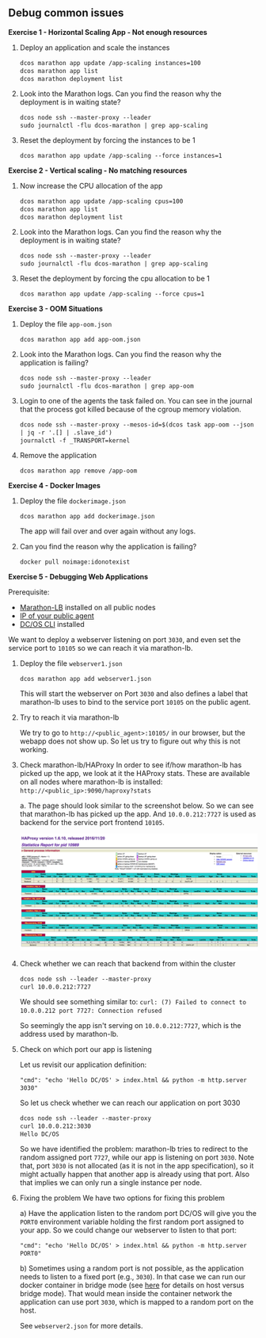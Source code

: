 ## Debug common issues

**Exercise 1 - Horizontal Scaling App - Not enough resources**

1. Deploy an application and scale the instances
    ```
    dcos marathon app update /app-scaling instances=100
    dcos marathon app list
    dcos marathon deployment list
    ```

2. Look into the Marathon logs. Can you find the reason why the deployment is in waiting state?
    ```
    dcos node ssh --master-proxy --leader
    sudo journalctl -flu dcos-marathon | grep app-scaling
    ```

3. Reset the deployment by forcing the instances to be 1
    ```
    dcos marathon app update /app-scaling --force instances=1
    ```

**Exercise 2 - Vertical scaling - No matching resources**

1. Now increase the CPU allocation of the app
    ```
    dcos marathon app update /app-scaling cpus=100
    dcos marathon app list
    dcos marathon deployment list
    ```

2. Look into the Marathon logs. Can you find the reason why the deployment is in waiting state?
    ```
    dcos node ssh --master-proxy --leader
    sudo journalctl -flu dcos-marathon | grep app-scaling
    ```

3. Reset the deployment by forcing the cpu allocation to be 1
    ```
    dcos marathon app update /app-scaling --force cpus=1
    ```

**Exercise 3 - OOM Situations**

1. Deploy the file `app-oom.json`
    ```
    dcos marathon app add app-oom.json
    ```

2. Look into the Marathon logs. Can you find the reason why the application is failing?
    ```
    dcos node ssh --master-proxy --leader
    sudo journalctl -flu dcos-marathon | grep app-oom
    ```

3. Login to one of the agents the task failed on. You can see in the journal that the process got killed because of the cgroup memory violation.
    ```
    dcos node ssh --master-proxy --mesos-id=$(dcos task app-oom --json | jq -r '.[] | .slave_id')
    journalctl -f _TRANSPORT=kernel
    ```

4. Remove the application
    ```
    dcos marathon app remove /app-oom
    ```

**Exercise 4 - Docker Images**

1. Deploy the file `dockerimage.json`
    ```
    dcos marathon app add dockerimage.json
    ```

    The app will fail over and over again without any logs.

2. Can you find the reason why the application is failing?
     ```
     docker pull noimage:idonotexist
     ```

**Exercise 5 - Debugging Web Applications**

Prerequisite:

* [Marathon-LB](https://dcos.io/docs/1.8/usage/service-discovery/marathon-lb/) installed on all public nodes
* [IP of your public agent](https://dcos.io/docs/1.8/administration/locate-public-agent/)
* [DC/OS CLI](https://dcos.io/docs/1.8/usage/cli/#docs-article) installed


We want to deploy a webserver listening on port `3030`, and even set the service port to `10105` so we can reach it via marathon-lb.

1. Deploy the file `webserver1.json`
    ```
    dcos marathon app add webserver1.json
    ```
    This will start the webserver on Port `3030` and also defines a label that marathon-lb uses to bind to the service port `10105` on the public agent.

2. Try to reach it via marathon-lb

    We try to go to `http://<public_agent>:10105/` in our browser, but the webapp does not show up. So let us try to figure out why this is not working.

3. Check marathon-lb/HAProxy
    In order to see if/how marathon-lb has picked up the app, we look at it the HAProxy stats.  These are available on all nodes where marathon-lb is installed: `http://<public_ip>:9090/haproxy?stats`

    a. The page should look similar to the screenshot below. So we can see that marathon-lb has picked up the app. And `10.0.0.212:7727` is used as backend for the service port frontend `10105`.

    ![HAProxy stats](img/HAProxy-stats.png "HAProxy stats")

4. Check whether we can reach that backend from within the cluster
    ```
    dcos node ssh --leader --master-proxy
    curl 10.0.0.212:7727
    ```
    We should see something similar to:
   `curl: (7) Failed to connect to 10.0.0.212 port 7727: Connection refused`

    So seemingly the app isn't serving on `10.0.0.212:7727`, which is the address used by marathon-lb.

5. Check on which port our app is listening

    Let us revisit our application definition:
    ```
    "cmd": "echo 'Hello DC/OS' > index.html && python -m http.server 3030"
    ```
    So let us check whether we can reach our application on port 3030

    ```
    dcos node ssh --leader --master-proxy
    curl 10.0.0.212:3030
    Hello DC/OS
    ```

    So we have identified the problem: marathon-lb tries to redirect to the random assigned port `7727`, while our app is listening on port `3030`. Note that, port `3030` is not allocated (as it is not in the app specification), so it might actually happen that another app is already using that port. Also that implies we can only run a single instance per node.

6. Fixing the problem
    We have two options for fixing this problem

    a) Have the application listen to the random port
    DC/OS will give you the `PORT0` environment variable holding the first random port assigned to your app. So we could change our webserver to listen to that port:
    ```
    "cmd": "echo 'Hello DC/OS' > index.html && python -m http.server PORT0"
    ```

    b) Sometimes using a random port is not possible, as the application needs to listen to a fixed port (e.g., `3030`). In that case we can run our docker container in bridge mode (see [here](https://dcos.io/docs/1.8/usage/marathon/ports/) for details on host versus bridge mode). That would mean inside the container network the application can use port `3030`, which is mapped to a random port on the host.

    See `webserver2.json` for more details.
